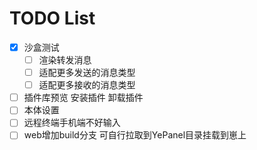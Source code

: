 # TODO List

- [x] 沙盒测试
    - [ ] 渲染转发消息
    - [ ] 适配更多发送的消息类型
    - [ ] 适配更多接收的消息类型
- [ ] 插件库预览 安装插件 卸载插件
- [ ] 本体设置
- [ ] 远程终端手机端不好输入
- [ ] web增加build分支 可自行拉取到YePanel目录挂载到崽上